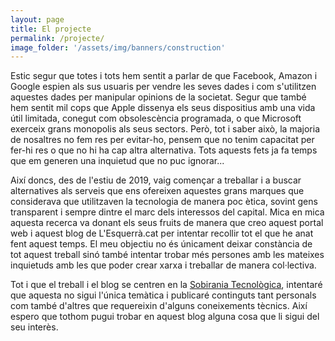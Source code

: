 ```yaml
---
layout: page
title: El projecte
permalink: /projecte/
image_folder: '/assets/img/banners/construction'
---
```


Estic segur que totes i tots hem sentit a parlar de que Facebook, Amazon i Google espien als sus usuaris per vendre les seves dades i com s'utilitzen aquestes dades per manipular opinions de la societat. Segur que també hem sentit mil cops que Apple dissenya els seus dispositius amb una vida útil limitada, conegut com obsolescència programada, o que Microsoft exerceix grans monopolis als seus sectors. Però, tot i saber això, la majoria de nosaltres no fem res per evitar-ho, pensem que no tenim capacitat per fer-hi res o que no hi ha cap altra alternativa. Tots aquests fets ja fa temps que em generen una inquietud que no puc ignorar...

Així doncs, des de l'estiu de 2019, vaig començar a treballar i a buscar alternatives als serveis que ens ofereixen aquestes grans marques que considerava que utilitzaven la tecnologia de manera poc ètica, sovint gens transparent i sempre dintre el marc dels interessos del capital. Mica en mica aquesta recerca va donant els seus fruits de manera que creo aquest portal web i aquest blog de L'Esquerrà.cat per intentar recollir tot el que he anat fent aquest temps. El meu objectiu no és únicament deixar constància de tot aquest treball sinó també intentar trobar més persones amb les mateixes inquietuds amb les que poder crear xarxa i treballar de manera col·lectiva.

Tot i que el treball i el blog se centren en la [Sobirania Tecnològica](https://ca.wikipedia.org/wiki/Sobirania_tecnològica), intentaré que aquesta no sigui l'única temàtica i publicaré continguts tant personals com també d'altres que requereixin d'alguns coneixements tècnics. Així espero que tothom pugui trobar en aquest blog alguna cosa que li sigui del seu interès.
